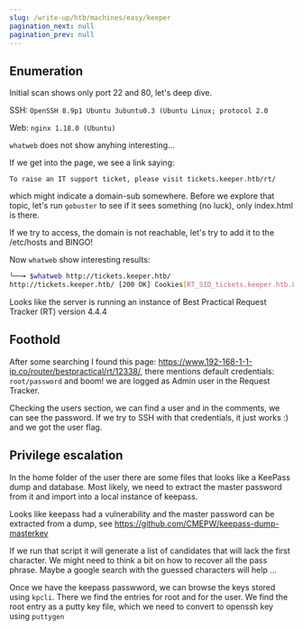 ```yaml
---
slug: /write-up/htb/machines/easy/keeper
pagination_next: null
pagination_prev: null
---
```


## Enumeration

Initial scan shows only port 22 and 80, let's deep dive.

SSH: `OpenSSH 8.9p1 Ubuntu 3ubuntu0.3 (Ubuntu Linux; protocol 2.0`

Web: `nginx 1.18.0 (Ubuntu)`

`whatweb` does not show anyhing interesting...

If we get into the page, we see a link saying:

```
To raise an IT support ticket, please visit tickets.keeper.htb/rt/
```

which might indicate a domain-sub somewhere. Before we explore that topic, let's run `gobuster` to see if it sees something (no luck), only index.html is there.

If we try to access, the domain is not reachable, let's try to add it to the /etc/hosts and BINGO!

Now `whatweb` show interesting results:

```bash
└──╼ $whatweb http://tickets.keeper.htb/
http://tickets.keeper.htb/ [200 OK] Cookies[RT_SID_tickets.keeper.htb.80], Country[RESERVED][ZZ], Email[sales@bestpractical.com], HTML5, HTTPServer[Ubuntu Linux][nginx/1.18.0 (Ubuntu)], HttpOnly[RT_SID_tickets.keeper.htb.80], IP[10.10.11.227], PasswordField[pass], Request-Tracker[4.4.4+dfsg-2ubuntu1], Script[text/javascript], Title[Login], X-Frame-Options[DENY], X-UA-Compatible[IE=edge], nginx[1.18.0]
```

Looks like the server is running an instance of Best Practical Request Tracker (RT) version 4.4.4

## Foothold

After some searching I found this page: https://www.192-168-1-1-ip.co/router/bestpractical/rt/12338/, there mentions default credentials: `root/password` and boom! we are logged as Admin user in the Request Tracker.

Checking the users section, we can find a user and in the comments, we can see the password. If we try to SSH with that credentials, it just works :) and we got the user flag.

## Privilege escalation

In the home folder of the user there are some files that looks like a KeePass dump and database. Most likely, we need to extract the master password from it and import into a local instance of keepass.

Looks like keepass had a vulnerability and the master password can be extracted from a dump, see https://github.com/CMEPW/keepass-dump-masterkey

If we run that script it will generate a list of candidates that will lack the first character. We might need to think a bit on how to recover all the pass phrase. Maybe a google search with the guessed characters will help ...

Once we have the keepass passwword, we can browse the keys stored using `kpcli`. There we find the entries for root and for the user. We find the root entry as a putty key file, which we need to convert to openssh key using `puttygen`

